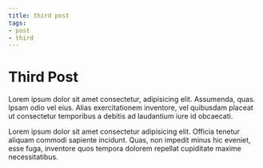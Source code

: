 ```yaml
---
title: third post
tags:
- post
- third
---
```



# Third Post

Lorem ipsum dolor sit amet consectetur, adipisicing elit. Assumenda, quas. Ipsam odio vel eius. Alias exercitationem inventore, vel quibusdam placeat ut consectetur temporibus a debitis ad laudantium iure id obcaecati.

Lorem ipsum dolor sit amet consectetur adipisicing elit. Officia tenetur aliquam commodi sapiente incidunt. Quas, non impedit minus hic eveniet, esse fuga, inventore quos tempora dolorem repellat cupiditate maxime necessitatibus.